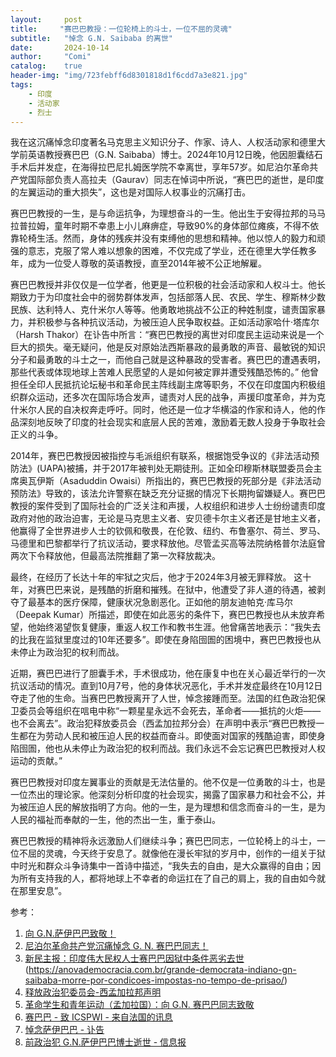 ```yaml
---
layout:     post
title:     "赛巴巴教授：一位轮椅上的斗士，一位不屈的灵魂"
subtitle:   "悼念 G.N. Saibaba 的离世"
date:       2024-10-14
author:     "Comi"
catalog:    true
header-img: "img/723febff6d8301818d1f6cdd7a3e821.jpg"
tags:
    - 印度
    - 活动家
    - 烈士
---
```


我在这沉痛悼念印度著名马克思主义知识分子、作家、诗人、人权活动家和德里大学前英语教授赛巴巴（G.N. Saibaba）博士。2024年10月12日晚，他因胆囊结石手术后并发症，在海得拉巴尼扎姆医学院不幸离世，享年57岁。如尼泊尔革命共产党国际部负责人高拉夫（Gaurav）同志在悼词中所说，“赛巴巴的逝世，是印度的左翼运动的重大损失”，这也是对国际人权事业的沉痛打击。

赛巴巴教授的一生，是与命运抗争，为理想奋斗的一生。他出生于安得拉邦的马马拉普拉姆，童年时期不幸患上小儿麻痹症，导致90%的身体部位瘫痪，不得不依靠轮椅生活。然而，身体的残疾并没有束缚他的思想和精神。他以惊人的毅力和顽强的意志，克服了常人难以想象的困难，不仅完成了学业，还在德里大学任教多年，成为一位受人尊敬的英语教授，直至2014年被不公正地解雇。

赛巴巴教授并非仅仅是一位学者，他更是一位积极的社会活动家和人权斗士。他长期致力于为印度社会中的弱势群体发声，包括部落人民、农民、学生、穆斯林少数民族、达利特人、克什米尔人等等。他勇敢地挑战不公正的种姓制度，谴责国家暴力，并积极参与各种抗议活动，为被压迫人民争取权益。正如活动家哈什·塔库尔（Harsh Thakor）在讣告中所言：“赛巴巴教授的离世对印度民主运动来说是一个巨大的损失。毫无疑问，他是反对原始法西斯暴政的最勇敢的声音、最敏锐的知识分子和最勇敢的斗士之一，而他自己就是这种暴政的受害者。赛巴巴的遭遇表明，那些代表或体现地球上苦难人民愿望的人是如何被定罪并遭受残酷恐怖的。” 他曾担任全印人民抵抗论坛秘书和革命民主阵线副主席等职务，不仅在印度国内积极组织群众运动，还多次在国际场合发声，谴责对人民的战争，声援印度革命，并为克什米尔人民的自决权奔走呼吁。同时，他还是一位才华横溢的作家和诗人，他的作品深刻地反映了印度的社会现实和底层人民的苦难，激励着无数人投身于争取社会正义的斗争。

2014年，赛巴巴教授因被指控与毛派组织有联系，根据饱受争议的《非法活动预防法》(UAPA)被捕，并于2017年被判处无期徒刑。正如全印穆斯林联盟委员会主席奥瓦伊斯（Asaduddin Owaisi）所指出的，赛巴巴教授的死部分是《非法活动预防法》导致的，该法允许警察在缺乏充分证据的情况下长期拘留嫌疑人。赛巴巴教授的案件受到了国际社会的广泛关注和声援，人权组织和进步人士纷纷谴责印度政府对他的政治迫害，无论是马克思主义者、安贝德卡尔主义者还是甘地主义者，他赢得了全世界进步人士的钦佩和敬畏，在伦敦、纽约、布鲁塞尔、荷兰、罗马、马德里和巴黎都举行了抗议活动，要求释放他。尽管孟买高等法院纳格普尔法庭曾两次下令释放他，但最高法院推翻了第一次释放裁决。

最终，在经历了长达十年的牢狱之灾后，他才于2024年3月被无罪释放。 这十年，对赛巴巴来说，是残酷的折磨和摧残。在狱中，他遭受了非人道的待遇，被剥夺了最基本的医疗保障，健康状况急剧恶化。正如他的朋友迪帕克·库马尔（Deepak Kumar）所描述，即使在如此恶劣的条件下，赛巴巴教授也从未放弃希望，他始终渴望恢复健康，重返人权工作和教书生涯。他曾痛苦地表示：“我失去的比我在监狱里度过的10年还要多”。即使在身陷囹圄的困境中，赛巴巴教授也从未停止为政治犯的权利而战。

近期，赛巴巴进行了胆囊手术，手术很成功，他在康复中也在关心最近举行的一次抗议活动的情况。直到10月7号，他的身体状况恶化，手术并发症最终在10月12日夺走了他的生命。当赛巴巴教授离开了人世，悼念接踵而至。法国的红色政治犯保卫委员会等组织在唁电中称“一颗星星永远不会死去，革命者——抵抗的火炬——也不会离去”。政治犯释放委员会（西孟加拉邦分会）在声明中表示“赛巴巴教授一生都在为劳动人民和被压迫人民的权益而奋斗。即使面对国家的残酷迫害，即使身陷囹圄，他也从未停止为政治犯的权利而战。我们永远不会忘记赛巴巴教授对人权运动的贡献。”

赛巴巴教授对印度左翼事业的贡献是无法估量的。他不仅是一位勇敢的斗士，也是一位杰出的理论家。他深刻分析印度的社会现实，揭露了国家暴力和社会不公，并为被压迫人民的解放指明了方向。他的一生，是为理想和信念而奋斗的一生，是为人民的福祉而奉献的一生，他的杰出一生，重于泰山。

赛巴巴教授的精神将永远激励人们继续斗争；赛巴巴同志，一位轮椅上的斗士，一位不屈的灵魂，今天终于安息了。就像他在漫长牢狱的岁月中，创作的一组关于狱中时光和群众斗争诗集中一首诗中描述，“我失去的自由，是大众赢得的自由；因为所有支持我的人，都将地球上不幸者的命运扛在了自己的肩上，我的自由如今就在那里安息”。

参考：

1. [向 G.N.萨伊巴巴致敬！](https://hanktoday.com/news/19011/)
2. [尼泊尔革命共产党沉痛悼念 G. N. 赛巴巴同志！](https://moolbato.com/2024/10/62615/)
3. [新民主报：印度伟大民权人士赛巴巴因狱中条件恶劣去世]()(https://anovademocracia.com.br/grande-democrata-indiano-gn-saibaba-morre-por-condicoes-impostas-no-tempo-de-prisao/)
4. [释放政治犯委员会-西孟加拉邦声明](https://www.facebook.com/Crppwb/posts/pfbid0CbdY4Jtpt6ZZoMwkEDts7PdsMszLDPfPrUYNxSVf7vMMYS7ASUBMtw2z9KpUTv6Cl)
5. [革命学生和青年运动（孟加拉国）：向 G.N. 赛巴巴同志致敬](https://maoistroad.blogspot.com/2024/10/saibaba-honour-and-respect-to-memory-of.html)
6. [赛巴巴 - 致 ICSPWI - 来自法国的讯息](https://maoistroad.blogspot.com/2024/10/saibaba-message-pour-icspwi.html)
7. [悼念萨伊巴巴 - 讣告](https://maoistroad.blogspot.com/2024/10/for-saibaba-obituary.html)
8. [前政治犯 G.N.萨伊巴巴博士逝世 - 信息报](https://maoistroad.blogspot.com/2024/10/hyderabad-district-october-12-2024-dr.html)


